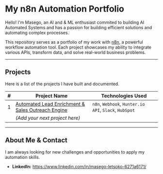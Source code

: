 # My n8n Automation Portfolio

Hello! I'm Masego, an AI and & ML enthusiast commited to building AI Automated Systems and has a passion for building efficient solutions and automating complex processes.

This repository serves as a portfolio of my work with [n8n](https://n8n.io/), a powerful workflow automation tool. Each project showcases my ability to integrate various APIs, transform data, and solve real-world business problems.

---

## Projects

Here is a list of the projects I have built and documented.

| # | Project Name                                                              | Technologies Used                               |
|---|---------------------------------------------------------------------------|-------------------------------------------------|
| 1 | [Automated Lead Enrichment & Sales Outreach Engine](./projects/01-lead-enrichment-engine) | `n8n`, `Webhook`, `Hunter.io API`, `Slack`, `HubSpot` |
|   | *(Add your next project here)*                                            |                                                 |


---

## About Me & Contact

I am always looking for new challenges and opportunities to apply my automation skills.

*   **LinkedIn:** https://www.linkedin.com/in/masego-letsoko-6271a6171/
  
